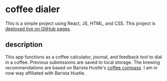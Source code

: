 # coffee dialer

This is a simple project using React, JS, HTML, and CSS. This project is [deployed live on GitHub pages](https://mfrancisco9.github.io/coffee-dialer/).

## description

This app functions as a coffee calculator, journal, and feedback tool to dial in a coffee. Previous submissions are saved to local storage.  The brewing recommendations are based on Barista Hustle's [coffee compass](https://www.baristahustle.com/blog/the-coffee-compass/). I am in now way affiliated with Barista Hustle.

